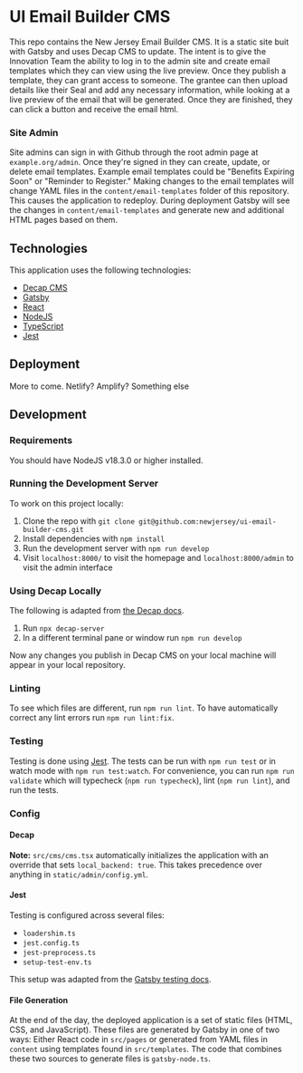 # UI Email Builder CMS

This repo contains the New Jersey Email Builder CMS. It is a static site buit with Gatsby and uses Decap CMS to update. The intent is to give the Innovation Team the ability to log in to the admin site and create email templates which they can view using the live preview. Once they publish a template, they can grant access to someone. The grantee can then upload details like their Seal and add any necessary information, while looking at a live preview of the email that will be generated. Once they are finished, they can click a button and receive the email html.

### Site Admin

Site admins can sign in with Github through the root admin page at `example.org/admin`. Once they're signed in they can create, update, or delete email templates. Example email templates could be "Benefits Expiring Soon" or "Reminder to Register." Making changes to the email templates will change YAML files in the `content/email-templates` folder of this repository. This causes the application to redeploy. During deployment Gatsby will see the changes in `content/email-templates` and generate new and additional HTML pages based on them.

## Technologies

This application uses the following technologies:

- [Decap CMS](https://decapcms.org/)
- [Gatsby](https://www.gatsbyjs.com/)
- [React](https://react.dev/)
- [NodeJS](https://nodejs.org/en)
- [TypeScript](https://www.typescriptlang.org/)
- [Jest](https://jestjs.io/)

## Deployment

More to come. Netlify? Amplify? Something else

## Development

### Requirements

You should have NodeJS v18.3.0 or higher installed.

### Running the Development Server

To work on this project locally:

1. Clone the repo with `git clone git@github.com:newjersey/ui-email-builder-cms.git`
2. Install dependencies with `npm install`
3. Run the development server with `npm run develop`
4. Visit `localhost:8000/` to visit the homepage and `localhost:8000/admin` to visit the admin interface

### Using Decap Locally

The following is adapted from [the Decap docs](https://decapcms.org/docs/beta-features/#working-with-a-local-git-repository).

1. Run `npx decap-server`
2. In a different terminal pane or window run `npm run develop`

Now any changes you publish in Decap CMS on your local machine will appear in your local repository.

### Linting

To see which files are different, run `npm run lint`. To have automatically correct any lint errors
run `npm run lint:fix`.

### Testing

Testing is done using [Jest](https://jestjs.io/). The tests can be run with `npm run test` or in watch mode with `npm run test:watch`. For convenience,
you can run `npm run validate` which will typecheck (`npm run typecheck`), lint (`npm run lint`), and run the tests.

### Config

#### Decap

**Note:** `src/cms/cms.tsx` automatically initializes the application with an override that sets
`local_backend: true`. This takes precedence over anything in `static/admin/config.yml`.

#### Jest

Testing is configured across several files:

- `loadershim.ts`
- `jest.config.ts`
- `jest-preprocess.ts`
- `setup-test-env.ts`

This setup was adapted from the [Gatsby testing docs](https://www.gatsbyjs.com/docs/how-to/testing/unit-testing/).

#### File Generation

At the end of the day, the deployed application is a set of static files (HTML, CSS, and JavaScript). These files
are generated by Gatsby in one of two ways: Either React code in `src/pages` or generated from YAML files in
`content` using templates found in `src/templates`. The code that combines these two sources to generate
files is `gatsby-node.ts`.
